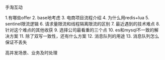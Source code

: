 手淘互动

1.有哪些offer
2. base地考虑
3. 电商项目流程介绍
4. 为什么用redis+lua
5. sentinel限流逻辑
6. 请求量限流和线程隔离限流的区别
7. 最近遇到的技术难点
8. 针对这个难点的其他收获
9. 选择公司最看重的三个点
10. es和mysql不一致的解决方案
11. 除了双写一致性，还有什么方案
12. 消息队列的用途
13. 消息队列怎么保证不丢失

高并发场景、业务及时处理
